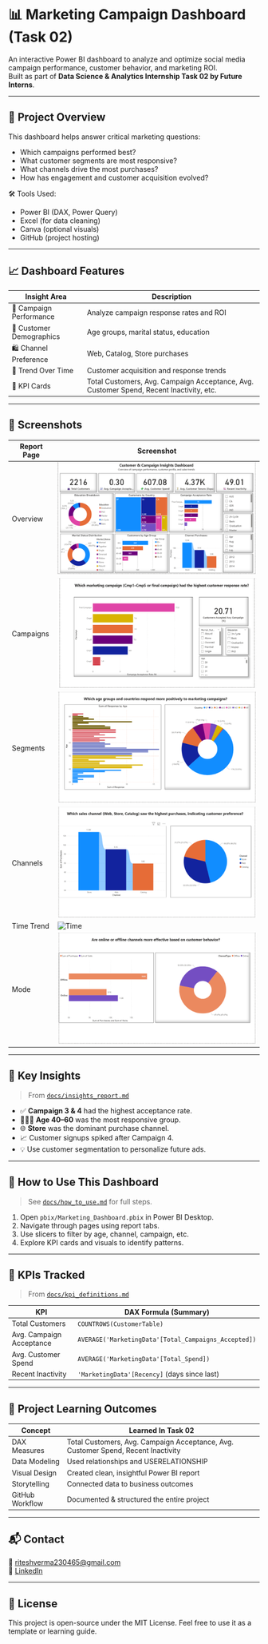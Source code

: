# 📊 Marketing Campaign Dashboard (Task 02)

An interactive Power BI dashboard to analyze and optimize social media campaign performance, customer behavior, and marketing ROI.  
Built as part of **Data Science & Analytics Internship Task 02 by Future Interns**.

---

## 🧭 Project Overview

This dashboard helps answer critical marketing questions:
- Which campaigns performed best?
- What customer segments are most responsive?
- What channels drive the most purchases?
- How has engagement and customer acquisition evolved?

🛠 Tools Used:
- Power BI (DAX, Power Query)
- Excel (for data cleaning)
- Canva (optional visuals)
- GitHub (project hosting)

---

## 📈 Dashboard Features

| Insight Area                | Description |
|----------------------------|-------------|
| 🎯 Campaign Performance     | Analyze campaign response rates and ROI |
| 👤 Customer Demographics    | Age groups, marital status, education |
| 🛍️ Channel Preference       | Web, Catalog, Store purchases |
| 📅 Trend Over Time          | Customer acquisition and response trends |
| 🧠 KPI Cards                | Total Customers, Avg. Campaign Acceptance, Avg. Customer Spend, Recent Inactivity, etc. |

---

## 📸 Screenshots

| Report Page | Screenshot |
|-------------|------------|
| Overview    | ![Overview](visuals/overview.png) |
| Campaigns   | ![Campaigns](visuals/campaign_analysis.png) |
| Segments    | ![Demographics](visuals/demographics.png) |
| Channels    | ![Channels](visuals/channel_insights.png) |
| Time Trend  | ![Time](visuals/time_trends.png) |
| Mode        | ![Mode](visuals/online_offine.png) |

---

## 🧠 Key Insights

> From [`docs/insights_report.md`](docs/insights_report.md)

- ✅ **Campaign 3 & 4** had the highest acceptance rate.
- 🧑‍🤝‍🧑 **Age 40–60** was the most responsive group.
- 🌐 **Store** was the dominant purchase channel.
- 📈 Customer signups spiked after Campaign 4.
- 💡 Use customer segmentation to personalize future ads.

---

## 📄 How to Use This Dashboard

> See [`docs/how_to_use.md`](docs/how_to_use.md) for full steps.

1. Open `pbix/Marketing_Dashboard.pbix` in Power BI Desktop.
2. Navigate through pages using report tabs.
3. Use slicers to filter by age, channel, campaign, etc.
4. Explore KPI cards and visuals to identify patterns.

---

## 🧮 KPIs Tracked

> From [`docs/kpi_definitions.md`](docs/kpi_definitions.md)

| KPI                        | DAX Formula (Summary)                           |
|---------------------------|-------------------------------------------------|
| Total Customers           | `COUNTROWS(CustomerTable)`                     |
| Avg. Campaign Acceptance  | `AVERAGE('MarketingData'[Total_Campaigns_Accepted])` |
| Avg. Customer Spend       | `AVERAGE('MarketingData'[Total_Spend])`        |
| Recent Inactivity         | `'MarketingData'[Recency]` (days since last)   |

---

## 🚀 Project Learning Outcomes

| Concept | Learned In Task 02 |
|--------|---------------------|
| DAX Measures | Total Customers, Avg. Campaign Acceptance, Avg. Customer Spend, Recent Inactivity |
| Data Modeling | Used relationships and USERELATIONSHIP |
| Visual Design | Created clean, insightful Power BI report |
| Storytelling | Connected data to business outcomes |
| GitHub Workflow | Documented & structured the entire project |

---

## 📬 Contact

📧 riteshverma230465@gmail.com  
🔗 [LinkedIn](https://www.linkedin.com/in/ritesh-verma-a6054a294)  

---

## 📄 License

This project is open-source under the MIT License. Feel free to use it as a template or learning guide.
